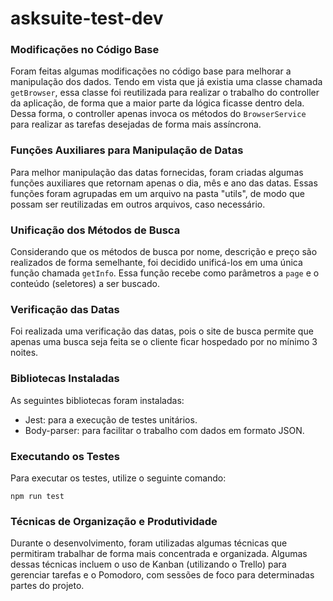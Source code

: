 # asksuite-test-dev

### Modificações no Código Base

Foram feitas algumas modificações no código base para melhorar a manipulação dos dados. Tendo em vista que já existia uma classe chamada `getBrowser`, essa classe foi reutilizada para realizar o trabalho do controller da aplicação, de forma que a maior parte da lógica ficasse dentro dela. Dessa forma, o controller apenas invoca os métodos do `BrowserService` para realizar as tarefas desejadas de forma mais assíncrona.

### Funções Auxiliares para Manipulação de Datas

Para melhor manipulação das datas fornecidas, foram criadas algumas funções auxiliares que retornam apenas o dia, mês e ano das datas. Essas funções foram agrupadas em um arquivo na pasta "utils", de modo que possam ser reutilizadas em outros arquivos, caso necessário.

### Unificação dos Métodos de Busca

Considerando que os métodos de busca por nome, descrição e preço são realizados de forma semelhante, foi decidido unificá-los em uma única função chamada `getInfo`. Essa função recebe como parâmetros a `page` e o conteúdo (seletores) a ser buscado.

### Verificação das Datas

Foi realizada uma verificação das datas, pois o site de busca permite que apenas uma busca seja feita se o cliente ficar hospedado por no mínimo 3 noites.

### Bibliotecas Instaladas

As seguintes bibliotecas foram instaladas:

- Jest: para a execução de testes unitários.
- Body-parser: para facilitar o trabalho com dados em formato JSON.

### Executando os Testes

Para executar os testes, utilize o seguinte comando:

```
npm run test
```

### Técnicas de Organização e Produtividade

Durante o desenvolvimento, foram utilizadas algumas técnicas que permitiram trabalhar de forma mais concentrada e organizada. Algumas dessas técnicas incluem o uso de Kanban (utilizando o Trello) para gerenciar tarefas e o Pomodoro, com sessões de foco para determinadas partes do projeto.
